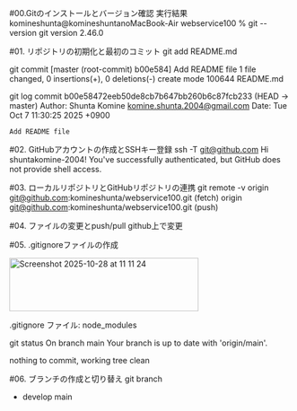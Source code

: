 #00.Gitのインストールとバージョン確認
実行結果
komineshunta@komineshuntanoMacBook-Air webservice100 % git --version
git version 2.46.0

#01. リポジトリの初期化と最初のコミット
git add README.md

git commit
[master (root-commit) b00e584] Add README file
 1 file changed, 0 insertions(+), 0 deletions(-)
 create mode 100644 README.md

git log
commit b00e58472eeb50de8cb7b647bb260b6c87fcb233 (HEAD -> master)
Author: Shunta Komine <komine.shunta.2004@gmail.com>
Date:   Tue Oct 7 11:30:25 2025 +0900

    Add README file

#02. GitHubアカウントの作成とSSHキー登録
ssh -T git@github.com
Hi shuntakomine-2004! You've successfully authenticated, but GitHub does not provide shell access.

#03. ローカルリポジトリとGitHubリポジトリの連携
git remote -v
origin  git@github.com:komineshunta/webservice100.git (fetch)
origin  git@github.com:komineshunta/webservice100.git (push)

#04. ファイルの変更とpush/pull
github上で変更

#05. .gitignoreファイルの作成

<img width="337" height="95" alt="Screenshot 2025-10-28 at 11 11 24" src="https://github.com/user-attachments/assets/ed597208-ecae-4f75-a102-9f4860d680be" />

.gitignore ファイル: node_modules

git status
On branch main
Your branch is up to date with 'origin/main'.

nothing to commit, working tree clean


#06. ブランチの作成と切り替え
git branch

* develop
  main
